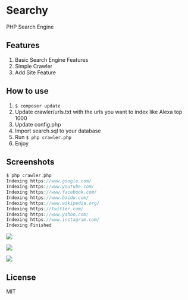 # Searchy

PHP Search Engine

## Features

1. Basic Search Engine Features
2. Simple Crawler
3. Add Site Feature

## How to use

1. `$ composer update`
2. Update crawler/urls.txt with the urls you want to index like Alexa top 1000
3. Update config.php
4. Import search.sql to your database
5. Run `$ php crawler.php `
6. Enjoy

## Screenshots

```php
$ php crawler.php
Indexing https://www.google.com/
Indexing https://www.youtube.com/
Indexing https://www.facebook.com/
Indexing https://www.baidu.com/
Indexing https://www.wikipedia.org/
Indexing https://twitter.com/
Indexing https://www.yahoo.com/
Indexing https://www.instagram.com/
Indexing Finished
```

![](https://i.imgur.com/M5ZMCcJ.png)

![](https://i.imgur.com/AS0b4VT.png)

![](https://i.imgur.com/DyPSiwU.png)

## License

MIT
